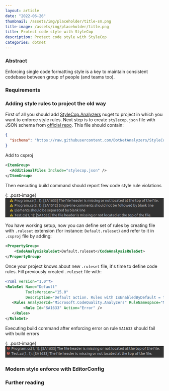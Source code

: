 ```yaml
---
layout: article
date: "2022-06-26"
thumbnail: /assets/img/placeholder/title-sm.png
title-image: /assets/img/placeholder/title.png
title: Protect code style with StyleCop
description: Protect code style with StyleCop
categories: dotnet
---
```


### Abstract

Enforcing single code formatting style is a key to maintain consistent codebase between group of people (and teams too).

### Requirements


### Adding style rules to project the old way

<!-- THIS IS HOW IT WAS B4 EditorConfig -->

First of all you should add [StyleCop.Analyzers](https://github.com/DotNetAnalyzers/StyleCopAnalyzers) nuget to project in which you want to enforce style rules. Next step is to create `stylecop.json` file with JSON schema from [official repo](https://raw.githubusercontent.com/DotNetAnalyzers/StyleCopAnalyzers/master/StyleCop.Analyzers/StyleCop.Analyzers/Settings/stylecop.schema.json). This file should contain:
```json
{
  "$schema": "https://raw.githubusercontent.com/DotNetAnalyzers/StyleCopAnalyzers/master/StyleCop.Analyzers/StyleCop.Analyzers/Settings/stylecop.schema.json"
}
```

Add to csproj

```xml
<ItemGroup>
  <AdditionalFiles Include="stylecop.json" />
</ItemGroup>
```

Then executing build command should report few code style rule violations

{: .post-image}
![warnings](../../assets/img/20220626/warnings.png)


You have working setup, now you can define set of rules by creating file with `.ruleset` extension (for instance: `Default.ruleset`) and refer to it in `.csproj` file by adding:
```xml
<PropertyGroup>
    <CodeAnalysisRuleSet>Default.ruleset</CodeAnalysisRuleSet>
</PropertyGroup>
```

Once your project knows about new `.ruleset` file, it's time to define code rules. Fill previously created `.ruleset` file with:
```xml
<?xml version="1.0"?>
<RuleSet Name="Default"
         ToolsVersion="15.0"
         Description="Default action. Rules with IsEnabledByDefault = false are disabled.">
   <Rules AnalyzerId="Microsoft.CodeQuality.Analyzers" RuleNamespace="Microsoft.CodeQuality.Analyzers">
        <Rule Id="SA1633" Action="Error" />
   </Rules>
</RuleSet>
```

Executing build command after enforcing error on rule `SA1633` should fail with build errors

{: .post-image}
![errors](../../assets/img/20220626/errors.png)

<!-- Use EditorConfig -->

### Modern style enforce with EditorConfig

### Further reading

